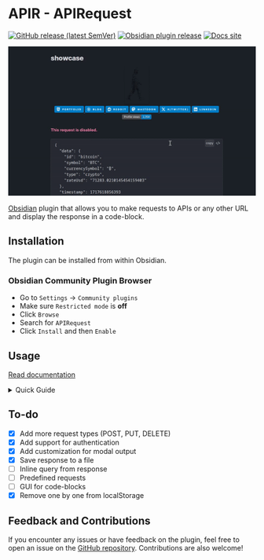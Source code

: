 # APIR - APIRequest


[![GitHub release (latest SemVer)](https://img.shields.io/github/v/release/rooyca/obsidian-api-request?logo=github&color=ee8449&style=flat-square)](https://github.com/rooyca/obsidian-api-request/releases/latest)
[![Obsidian plugin release](https://img.shields.io/badge/Obsidian%20plugin%20release-purple?logo=obsidian&style=flat-square)](https://obsidian.md/plugins?id=api-request)
[![Docs site](https://img.shields.io/badge/docs-GitHub_Pages-blue)](https://rooyca.github.io/obsidian-api-request/)

![req_img](showcase_1.gif)

[Obsidian](https://obsidian.md/) plugin that allows you to make requests to APIs or any other URL and display the response in a code-block. 

## Installation

The plugin can be installed from within Obsidian.

### Obsidian Community Plugin Browser

- Go to `Settings` -> `Community plugins`
- Make sure `Restricted mode` is **off**
- Click `Browse`
- Search for `APIRequest`
- Click `Install` and then `Enable`

## Usage

[Read documentation](https://rooyca.github.io/obsidian-api-request/)

<details>
  <summary>Quick Guide</summary>
There are two ways to use the plugin:

### With Code-blocks

![showcase](showcase_2.gif)

To use it, create a code-block with the language set to `req`. Inside the code-block, you can specify `url`, `method`, `body`, `headers`, `format`, etc. [Check docs](https://rooyca.github.io/obsidian-api-request/codeblocks/).

```req
url: https://api.chess.com/pub/player/hikaru/stats
show: chess_daily -> last -> rating
```
Multiple outputs can be displayed: 

```req
url: https://api.chess.com/pub/player/hikaru/stats
show: chess_daily -> last -> rating, chess_daily -> best -> rating
format: <p>Last game: {}</p> <strong>Best game: {}</strong>
```

It's possible to loop over an array. 

```req
url: https://jsonplaceholder.typicode.com/users
show: {..} -> address -> city
```

Here is a more complex example:

```req
url: https://my-json-server.typicode.com/typicode/demo/comments
format: <h1>{}</h1>
method: post
body: {"id":1}
headers: {"Accept": "application/json"}
show: id
```

Responses can be stored in `localStorage` with the `req-id` flag. 


```req
url: https://jsonplaceholder.typicode.com/users/1
show: id
req-id: id-persona
```

#### How to get responses from localStorage

For this you'll need [dataview](https://obsidian.md/plugins?id=dataview).

```dataviewjs
dv.paragraph(localStorage.getItem("req-id-persona"))
```

Is mandatory to use `req-` before whatever you defined in `req-id` flag.

You could also used inline:

`$=localStorage.getItem("req-id-persona")`

But this is a little buggy and don't work all the time. (Use this for short and unformatted responses)

#### How to remove responses from localStorage

In order to remove a response from the `localStorage` you can use the following code:

```dataviewjs
localStorage.removeItem("req-id-persona")
```
For removing all responses use:

```dataviewjs
localStorage.clear()
```
Or just go to the plugin settings and click the button `Clear ID's` to remove all responses.

### With Configuration

To use the plugin, press `Ctrl+P` and search for `APIR`. There are two options:

1. Show response in modal
2. Paste response in current document (at current line)

[Check docs](https://rooyca.github.io/obsidian-api-request/settings/).

#### Settings

The plugin has a few settings that you can configure:

![req_settings](config_img.png)

- URL: The URL to send the request to.
- Method: Choose between GET, POST, PUT & DELETE.
- Body: The data to send with the request. Data should by in JSON format.
- Headers: The header data to send with the request. Data should by in JSON format. (`{"Content-Type": "application/json", "Authorization": "Bearer TOKEN"}`)
- Response: The response data to display. If empty all data will be display. You can use a right arrow `->` to access nested objects. For example, if you want to show the `title` from the `user` object, you can do that like this: `user -> title`.
</details>

## To-do

- [x] Add more request types (POST, PUT, DELETE)
- [x] Add support for authentication
- [x] Add customization for modal output
- [x] Save response to a file
- [ ] Inline query from response
- [ ] Predefined requests
- [ ] GUI for code-blocks
- [x] Remove one by one from localStorage

## Feedback and Contributions

If you encounter any issues or have feedback on the plugin, feel free to open an issue on the [GitHub repository](https://github.com/Rooyca/obsidian-api-request). Contributions are also welcome!
